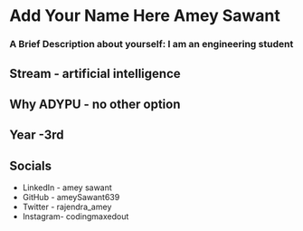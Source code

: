 # Add Your Name Here Amey Sawant
### A Brief Description about yourself: I am an engineering student

## Stream - artificial intelligence
## Why ADYPU - no other option
## Year -3rd 

## Socials
* LinkedIn - amey sawant
* GitHub - ameySawant639
* Twitter - rajendra_amey
* Instagram- codingmaxedout
